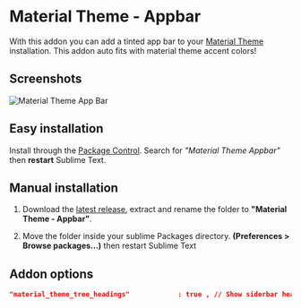 # Material Theme - Appbar

With this addon you can add a tinted app bar to your [Material Theme](https://github.com/equinusocio/material-theme) installation. This addon auto fits with material theme accent colors!

## Screenshots
![Material Theme App Bar](http://i.imgur.com/LVhR9jq.png)
 

## Easy installation
Install through the [Package Control](https://packagecontrol.io/installation). Search for *"Material Theme Appbar"* then **restart** Sublime Text.
 
 
## Manual installation

1. Download the [latest release](https://github.com/equinusocio/material-theme-appbar/releases/latest), extract and rename the folder to **"Material Theme - Appbar"**.

2. Move the folder inside your sublime Packages directory. **(Preferences > Browse packages...)** then restart Sublime Text

## Addon options

```json
"material_theme_tree_headings"            : true , // Show siderbar headings
```

